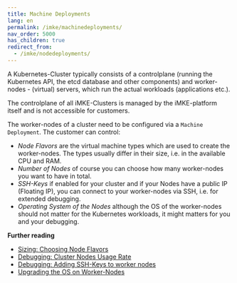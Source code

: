 ```yaml
---
title: Machine Deployments
lang: en
permalink: /imke/machinedeployments/
nav_order: 5000
has_children: true
redirect_from:
  - /imke/nodedeployments/
---
```


A Kubernetes-Cluster typically consists of a controlplane (running the Kubernetes API, the etcd database and other components) and worker-nodes - (virtual) servers, which run the actual workloads (applications etc.).

The controlplane of all iMKE-Clusters is managed by the iMKE-platform itself and is not accessible for customers.

The worker-nodes of a cluster need to be configured via a `Machine Deployment`. The customer can control:

* *Node Flavors* are the virtual machine types which are used to create the worker-nodes. The types usually differ in their size, i.e. in the available CPU and RAM.
* *Number of Nodes* of course you can choose how many worker-nodes you want to have in total.
* *SSH-Keys* if enabled for your cluster and if your Nodes have a public IP (Floating IP), you can connect to your worker-nodes via SSH, i.e. for extended debugging.
* *Operating System of the Nodes* although the OS of the worker-nodes should not matter for the Kubernetes workloads, it might matters for you and your debugging.

**Further reading**
* [Sizing: Choosing Node Flavors](/imke/machindeployments/nodeflavors/)
* [Debugging: Cluster Nodes Usage Rate](/imke/machinedeployments/clusternodesusagerate/)
* [Debugging: Adding SSH-Keys to worker nodes](/imke/machinedeployments/add_ssh_key/)
* [Upgrading the OS on Worker-Nodes](/imke/machinedeployments/upgradingnodeos/)
